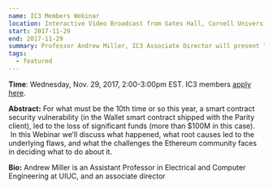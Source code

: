 ```yaml
---
name: IC3 Members Webinar
location: Interactive Video Broadcast from Gates Hall, Cornell University, Ithaca, New York
start: 2017-11-29
end: 2017-11-29
summary: Professor Andrew Miller, IC3 Associate Director will present "I Accidentally Killed it:" yet another million-dollar Smart Contract mishap. Registration is open for IC3 members.
tags:
  - featured
---
```


**Time**: Wednesday, Nov. 29, 2017, 2:00-3:00pm EST. IC3 members [apply here](https://docs.google.com/forms/d/e/1FAIpQLSdYwvouF4V6hoocwzdpRjoxQm2NH1ab7e3HyWmkcAQMsVqIlg/viewform).

**Abstract:** For what must be the 10th time or so this year, a smart contract security vulnerability (in the Wallet smart contract shipped with the Parity client), led to the loss of significant funds (more than $100M in this case).  In this Webinar we’ll discuss what happened, what root causes led to the underlying flaws, and what the challenges the Ethereum community faces in deciding what to do about it.

**Bio:** Andrew Miller is an Assistant Professor in Electrical and Computer Engineering at UIUC, and an associate director 

